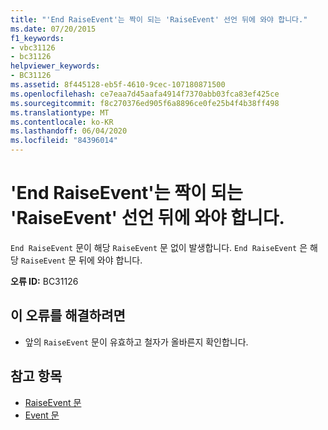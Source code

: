 ```yaml
---
title: "'End RaiseEvent'는 짝이 되는 'RaiseEvent' 선언 뒤에 와야 합니다."
ms.date: 07/20/2015
f1_keywords:
- vbc31126
- bc31126
helpviewer_keywords:
- BC31126
ms.assetid: 8f445128-eb5f-4610-9cec-107180871500
ms.openlocfilehash: ce7eaa7d45aafa4914f7370abb03fca83ef425ce
ms.sourcegitcommit: f8c270376ed905f6a8896ce0fe25b4f4b38ff498
ms.translationtype: MT
ms.contentlocale: ko-KR
ms.lasthandoff: 06/04/2020
ms.locfileid: "84396014"
---
```

# <a name="end-raiseevent-must-be-preceded-by-a-matching-raiseevent-declaration"></a>'End RaiseEvent'는 짝이 되는 'RaiseEvent' 선언 뒤에 와야 합니다.
`End RaiseEvent` 문이 해당 `RaiseEvent` 문 없이 발생합니다. `End RaiseEvent` 은 해당 `RaiseEvent` 문 뒤에 와야 합니다.  
  
 **오류 ID:** BC31126  
  
## <a name="to-correct-this-error"></a>이 오류를 해결하려면  
  
- 앞의 `RaiseEvent` 문이 유효하고 철자가 올바른지 확인합니다.  
  
## <a name="see-also"></a>참고 항목

- [RaiseEvent 문](../language-reference/statements/raiseevent-statement.md)
- [Event 문](../language-reference/statements/event-statement.md)
